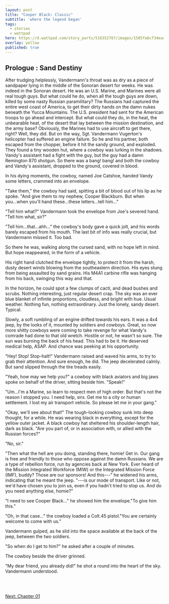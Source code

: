 ```yaml
---
layout: post
title: "Cooper Black: Classic"
subtitle: 'where the legend began'
tags:
  - stories
  - wattpad
hero: https://d.wattpad.com/story_parts/516352787/images/1505fa6cf34eac53535139097539.jpg
overlay: yellow
published: true
---
```


## Prologue : Sand Destiny

After trudging helplessly, Vandermann's throat was as dry as a piece of sandpaper lying in the middle of the Sonoran desert for weeks. He was indeed in the Sonoran desert. He was an U.S. Marine, and Marines were all real tough guys. But what could he do, when all the tough guys are down, killed by some nasty Russian paramilitary? The Russians had captured the entire west coast of America, to get their dirty hands on the damn nukes beneath the Yucca Mountains. The U.S. president had sent for the American troops to go ahead and intercept. But what could they do, in the heat, the unbearable heat, of the desert that lay between the mission destination, and the army base? Obviously, the Marines had to use aircraft to get there, right? Well, they did. But on the way, Sgt. Vandermann Vugerton's helicopter had suffered an engine failure. So he and his partner, both escaped from the chopper, before it hit the sandy ground, and exploded. They found a tiny wooden hut, where a cowboy was lurking in the shadows. Vandy's assistant had a fight with the guy, but the guy had a damn Remington 870 shotgun. So there was a bang! bang! and both the cowboy and Vandy's assistant, dropped to the ground, covered in blood.

In his dying moments, the cowboy, named Joe Catshoe, handed Vandy some letters, crammed into an envelope.

"Take them," the cowboy had said, spitting a bit of blood out of his lip as he spoke. "And give them to my nephew, Cooper Blackburn. But when you...when you'll hand these...these letters...tell him..."

"Tell him what?" Vandermann took the envelope from Joe's severed hand. "Tell him what, sir?"

"Tell him...that...ahh..." the cowboy's body gave a quick jolt, and his words barely escaped from his mouth. The last bit of info was really crucial, but Vandermann missed it. Too bad.

So there he was, walking along the cursed sand, with no hope left in mind. But hope reappeared, in the form of a vehicle.

His right hand clutched the envelope tightly, to protect it from the harsh, dusty desert winds blowing from the southeastern direction. His eyes stung from being assaulted by sand grains. His M4A1 carbine rifle was hanging from his back, swinging this way and that.

In the horizon, he could spot a few clumps of cacti, and dead bushes and scrubs. Nothing interesting, just regular desert crap. The sky was an ever blue blanket of infinite proportions, cloudless, and bright with hue. Usual weather. Nothing fun, nothing extraordinary. Just the lonely, sandy desert. Typical.

Slowly, a soft rumbling of an engine drifted towards his ears. It was a 4x4 jeep, by the looks of it, mounted by soldiers and cowboys. Great, so now more shitty cowboys were coming to take revenge for what Vandy's comrade had done to that old wretch. Hostile or not, he wasn't so sure. The sun was burning the back of his head. This had to be it. He deserved medical help, ASAP. And chance was peeking at his opportunity.

"Hey! Stop! Stop-halt!" Vandermann raised and waved his arms, to try to grab their attention. And sure enough, he did. The jeep decelerated calmly. But sand slipped through the tire treads easily.

"Yeah, how may we help you?" a cowboy with black aviators and big jaws spoke on behalf of the driver, sitting beside him. "Speak!"

"Um...I'm a Marine, so learn to respect men of high order. But that's not the reason I stopped you. I need help, sirs. Get me to a city or human settlement. I lost my air transport vehicle. So please let me in your gang."

"Okay, we'll see about that!" The tough-looking cowboy sunk into deep thought, for a while. He was wearing black in everything, except for the yellow outer jacket. A black cowboy hat sheltered his shoulder-length hair, dark as black. "Are you part of, or in association with, or allied with the Russian forces?"

"No, sir."

"Then what the hell are you doing, standing there, homie! Get in. Our gang is free and friendly to those who oppose against the damn Russians. We are a type of rebellion force, run by agencies back at New York. Ever heard of the Mission Integrated Workforce (MIW) or the Integrated Mission Force (IMF), buddy? Those are our sponsors! And this---" he widened his arms, indicating that he meant the jeep. "---is our mode of transport. Like or not, we'd have chosen you to join us, even if you hadn't tried to stop us. And do you need anything else, homie?"

"I need to see Cooper Black..." he showed him the envelope."To give him this."

"Oh, in that case..." the cowboy loaded a Colt.45 pistol."You are certainly welcome to come with us."

Vandermann gulped, as he slid into the space available at the back of the jeep, between the two soldiers.

"So when do I get to him?" he asked after a couple of minutes.

The cowboy beside the driver grinned.

"My dear friend, you already did!" he shot a round into the heart of the sky. Vandermann understood.

<br />
<br />

<a href="_cooperblack/classic/pg02">Next: Chapter 01</a>

